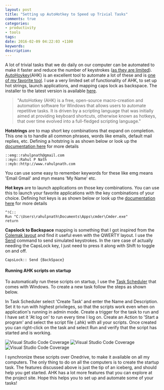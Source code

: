 ```yaml
---
layout: post
title: "Setting up AutoHotkey to Speed up Trivial Tasks"
comments: true
categories: 
- productivity
- tools
tags: 
date: 2016-02-09 04:22:03 +1100
keywords: 
description: 
---
```

A lot of trivial tasks that we do daily on our computer can be automated to make it faster and reduce the number of keystrokes ([as they are limited](http://www.keysleft.com)). [AutoHoykey](https://autohotkey.com/)(AHK) is an excellent tool to automate a lot of these and is [one of my favorite tool](http://www.rahulpnath.com/blog/tools-that-I-use/). I use a very limited set of functionality of AHK,  to set up hot strings, launch applications, and mapping caps lock as backspace. The installer to the latest version is available [here](https://autohotkey.com/download/ahk-install.exe).

> "AutoHotkey (AHK) is a free, open-source macro-creation and automation software for Windows that allows users to automate repetitive tasks. It is driven by a scripting language that was initially aimed at providing keyboard shortcuts, otherwise known as hotkeys, that over time evolved into a full-fledged scripting language."

**Hotstrings** are to map short key combinations that expand on completion. This one is to handle all common phrases, words like emails, default mail replies, etc. Defining a hotstring is as shown below or look up the [documentation here](https://autohotkey.com/docs/Hotstrings.htm) for more details

``` text
::emg::rahulpnath@gmail.com
::myn::Rahul P Nath
::myb::http://www.rahulpnath.com
```

You can use some easy to remember keywords for these like emg means 'Email Gmail' and myn means 'My Name' etc.

**Hot keys** are to launch applications on those key combinations. You can use this to launch your favorite applications with the key combinations of your choice. Defining  hot keys is as shown below or look up the [documentation here](https://autohotkey.com/docs/Hotkeys.htm) for more details

``` text
^!C::
Run "C:\Users\rahulpnath\Documents\Apps\cmder\Cmder.exe"
return
```

**Capslock to Backspace** mapping is something that I got inspired from the [Colemak layout](http://colemak.com/) and find it useful even with the QWERTY layout. I use the [Send](https://autohotkey.com/docs/commands/Send.htm) command to send simulated keystrokes. In the rare case of actually needing the CapsLock key, I just need to press it along with Shift to toggle on and off.

``` text
CapsLock:: Send {BackSpace}
```

#### **Running AHK scripts on startup** ####

To automatically run these scripts on startup, I use the [Task Scheduler](http://windows.microsoft.com/en-au/windows/schedule-task#1TC=windows-7) that comes with Windows. To create a new task follow the steps as shown below.

In Task Scheduler select 'Create Task' and enter the Name and Description. Set it to run with highest privileges, so that the scripts work even when on application's running in admin mode. Create a trigger for the task to run and I have set it 'At log on' to run every time I log on. Create an Action to 'Start a program' and select the script file (.ahk) with all your scripts. Once created you can right-click on the task and select Run and verify that the script has started and is working.

<img class="center" alt="Visual Studio Code Coverage" src="{{ site.images_root}}/ahk_task_general.PNG" />

<img class="center" alt="Visual Studio Code Coverage" src="{{ site.images_root}}/ahk_task_trigger.PNG" />

<img class="center" alt="Visual Studio Code Coverage" src="{{ site.images_root}}/ahk_task_actions.PNG" />

I synchronize these scripts over Onedrive, to make it available on all my computers. The only thing to do on all the computers is to create the startup task. The features discussed above is just the tip of an iceberg, and should help you get started. AHK has a lot more features that you can explore at the project site. Hope this helps you to set up and automate some of your tasks!